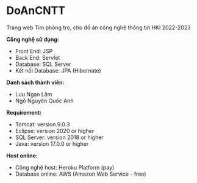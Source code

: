 # DoAnCNTT
Trang web Tìm phòng trọ, cho đồ án công nghệ thông tin HKI 2022-2023

**Công nghệ sử dụng:**
- Front End: JSP
- Back End: Servlet
- Database: SQL Server
- Kết nối Database: JPA (Hibernate)

**Danh sách thành viên:**
- Lưu Ngạn Lâm
- Ngô Nguyên Quốc Anh

**Requirement:**
- Tomcat: version 9.0.3
- Eclipse: version 2020 or higher
- SQL Server: version 2018 or higher
- Java: version 17.0.0 or higher

**Host online:**
- Công nghệ host: Heroku Platform (pay)
- Database online: AWS (Amazon Web Service - free)
